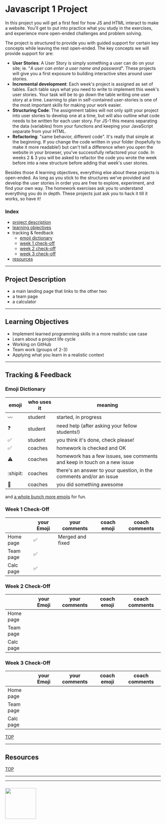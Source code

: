 # Javascript 1 Project

In this project you will get a first feel for how JS and HTML interact to make a website.  You'll get to put into practice what you study in the exercises, and experience more open-ended challenges and problem solving.

The project is structured to provide you with guided support for certain key concepts while leaving the rest open-ended.  The key concepts we will provide support for are:
* __User Stories__: A User Story is simply something a user can do on your site; ie. "_A user can enter a user name and password_".  These projects will give you a first exposure to building interactive sites around user stories. 
* __Incremental development__: Each week's project is assigned as set of tables.  Each table says what you need to write to implement this week's user stories.  Your task will be to go down the table writing one user story at a time.  Learning to plan in self-contained user-stories is one of the most important skills for making your work easier.
* __Structuring Code__: The assignment tables will not only split your project into user stories to develop one at a time, but will also outline what code needs to be written for each user story.  For JS-1 this means separating the data (variables) from your functions and keeping your JavaScript separate from your HTML. 
* __Refactoring__: "same behavior, different code".  It's really that simple at the beginning.  If you change the code written in your folder (hopefully to make it more readable!) but can't tell a difference when you open the website in your browser, you've successfully refactored your code.  In weeks 2 & 3 you will be asked to refactor the code you wrote the week before into a new structure before adding that week's user stories.

Besides those 4 learning objectives, everything else about these projects is open-ended.  As long as you stick to the structures we've provided and develop the user stories in order you are free to explore, experiment, and find your own way.  The homework exercises ask you to understand everything you do in depth.  These projects just ask you to hack it till it works, so have it!

### Index
* [project description](#project-description)
* [learning objectives](#learning-objectives)
* tracking & feedback
    * [emoji dictionary](#emoji-dictionary)
    * [week 1 check-off](#week-1-check-off)
    * [week 2 check-off](#week-2-check-off)
    * [week 3 check-off](#week-3-check-off)
* [resources](#resources)

---

## Project Description

* a main landing page that links to the other two
* a team page 
* a calculator

---


## Learning Objectives


* Implement learned programming skills in a more realistic use case
* Learn about a project life cycle
* Working on GitHub
* Team work (groups of 2-3)
* Applying what you learn in a realistic context

---

## Tracking & Feedback


### Emoji Dictionary

| emoji | who uses it | meaning |
| --- | --- | --- |
|  :wavy_dash: | student | started, in progress  | 
| :question: | student | need help (after asking your fellow students!) | 
| :white_check_mark: | student | you think it's done, check please! | 
| :white_check_mark: | coaches | homework is checked and OK |
| :warning: | coaches | homework has a few issues, see comments and keep in touch on a new issue |
| :shipit: | coaches | there's an answer to your question, in the comments and/or an issue  | 
| :star2: | coaches | you did something awesome |

and [a whole bunch more emojis](https://gist.github.com/rxaviers/7360908) for fun.



### Week 1 Check-Off


|  | your Emoji | your comments | coach emoji | coach comments |
| --- | --- | --- | --- | --- |
| Home page |:white_check_mark: |Merged and fixed | | |
| Team page |:white_check_mark:  | | | |
| Calc page |:white_check_mark: | | | |



### Week 2 Check-Off


|  | your Emoji | your comments | coach emoji | coach comments |
| --- | --- | --- | --- | --- |
| Home page | | | | |
| Team page | | | | |
| Calc page | | | | |


### Week 3 Check-Off


|  | your Emoji | your comments | coach emoji | coach comments |
| --- | --- | --- | --- | --- |
| Home page  | | | | |
| Team page | | | | |
| Calc page | | | | |



[TOP](#javascript-1-project)


---

## Resources


[TOP](#javascript-1-project)

___
___
### <a href="https://hackyourfuture.be" target="_blank"><img src="https://pbs.twimg.com/profile_images/984474625009741824/Bs_qKx6-_400x400.jpg" width="100" height="100"></img></a>
